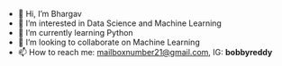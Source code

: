 - 👋 Hi, I’m Bhargav
- 👀 I’m interested in Data Science and Machine Learning  
- 🌱 I’m currently learning Python
- 💞️ I’m looking to collaborate on Machine Learning
- 📫 How to reach me: mailboxnumber21@gmail.com, IG: __bobbyreddy__
